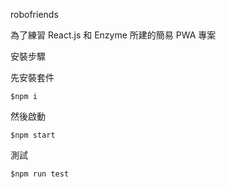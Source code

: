 robofriends

為了練習 React.js 和 Enzyme 所建的簡易 PWA 專案

安裝步驟

先安裝套件

    $npm i

然後啟動

    $npm start

測試

    $npm run test
